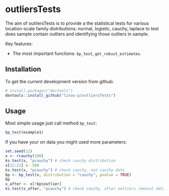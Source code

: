 # outliersTests


The aim of outliersTests is to provide a the statistical tests for various location-scale family distributions: normal, logistic, cauchy, laplace to test does sample contain outliers and identifying those outliers in sample.

Key features:

* The most important functions: `bp_test`, `get_robust_estimates`.



## Installation

To get the current development version from github:

```R
# install.packages("devtools")
devtools::install_github("linas-p/outliersTests")
```




## Usage

Most simple usage just call method `bp_test`:

```R
bp_test(example1)
```

If you have your on data you might used more parameters:

```R
set.seed(12)
x <- rcauchy(100)
ks.test(x, "pcauchy") # check cauchy distribution
x[12:22] <- 500
ks.test(x, "pcauchy") # check cauchy, not cauchy data
bp <- bp_test(x, distribution = "cauchy", pvalue = TRUE)
bp
x_after <- x[!bp$outlier]
ks.test(x_after, "pcauchy") # check cauchy, after outliers removal data cauchy again
```
